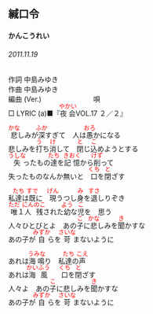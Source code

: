 <style type="text/css">
	ruby{
	    ruby-position: over;
	}
	ruby > rt{font-size: 12px;color:red;}
	p{font:16px;font-size: '楷体'}
</style>
## 緘口令
#### かんこうれい
###### 2011.11.19


作詞     中島みゆき　　　　　   
作曲      中島みゆき  　　　   
編曲 (Ver.) 　　　　　　　
唄          
□ LYRIC (a)■『<ruby><rb>夜会</rb><rp>(</rp><rt>やかい</rt><rp>)</rp></ruby>VOL.17 ２／２』  
   
   
<ruby><rb>悲</rb><rp>(</rp><rt>かな</rt><rp>)</rp></ruby>しみが<ruby><rb>深</rb><rp>(</rp><rt>ふか</rt><rp>)</rp></ruby>すぎて　人は<ruby><rb>愚</rb><rp>(</rp><rt>おろ</rt><rp>)</rp></ruby>かになる   
悲しみを<ruby><rb>打</rb><rp>(</rp><rt>う</rt><rp>)</rp></ruby>ち<ruby><rb>消</rb><rp>(</rp><rt>け</rt><rp>)</rp></ruby>して　<ruby><rb>閉</rb><rp>(</rp><rt>と</rt><rp>)</rp></ruby>じ<ruby><rb>込</rb><rp>(</rp><rt>こ</rt><rp>)</rp></ruby>めようとする   
<ruby><rb>失</rb><rp>(</rp><rt>うしな</rt><rp>)</rp></ruby>ったもの<ruby><rb>達</rb><rp>(</rp><rt>たち</rt><rp>)</rp></ruby>を<ruby><rb>記憶</rb><rp>(</rp><rt>きおく</rt><rp>)</rp></ruby>から<ruby><rb>削</rb><rp>(</rp><rt>けず</rt><rp>)</rp></ruby>って   
失ったものなんか無いと　<ruby><rb>口</rb><rp>(</rp><rt>くち</rt><rp>)</rp></ruby>を<ruby><rb>閉</rb><rp>(</rp><rt>と</rt><rp>)</rp></ruby>ざす   
   
私<ruby><rb>達</rb><rp>(</rp><rt>たち</rt><rp>)</rp></ruby>は<ruby><rb>既</rb><rp>(</rp><rt>すで</rt><rp>)</rp></ruby>に　<ruby><rb>現</rb><rp>(</rp><rt>げん</rt><rp>)</rp></ruby></rb><rp>(</rp><rt>うつ</rt><rp>)</rp></ruby>し<ruby><rb>身</rb><rp>(</rp><rt>み</rt><rp>)</rp></ruby>を<ruby><rb>退</rb><rp>(</rp><rt>すさ</rt><rp>)</rp></ruby></rb><rp>(</rp><rt>しりぞ</rt><rp>)</rp></ruby>き   
<ruby><rb>唯</rb><rp>(</rp><rt>ただ</rt><rp>)</rp></ruby>１<ruby><rb>人</rb><rp>(</rp><rt>にん</rt><rp>)</rp></ruby><ruby><rb>残</rb><rp>(</rp><rt>のこ</rt><rp>)</rp></ruby>された<ruby><rb>幼</rb><rp>(</rp><rt>よう</rt><rp>)</rp></ruby>な<ruby><rb>児</rb><rp>(</rp><rt>こ</rt><rp>)</rp></ruby>を　思う   
人々</rb><rp>(</rp><rt>ひとびと</rt><rp>)</rp></ruby>よ　あの<ruby><rb>子</rb><rp>(</rp><rt>こ</rt><rp>)</rp></ruby>に<ruby><rb>悲</rb><rp>(</rp><rt>かな</rt><rp>)</rp></ruby>しみを<ruby><rb>聞</rb><rp>(</rp><rt>き</rt><rp>)</rp></ruby>かすな   
あの子が<ruby><rb>自</rb><rp>(</rp><rt>みずか</rt><rp>)</rp></ruby>らを<ruby><rb>苛</rb><rp>(</rp><rt>さいな</rt><rp>)</rp></ruby>まないように   
   
あれは<ruby><rb>海鳴</rb><rp>(</rp><rt>うみな</rt><rp>)</rp></ruby>り　私<ruby><rb>達</rb><rp>(</rp><rt>たち</rt><rp>)</rp></ruby>の<ruby><rb>声</rb><rp>(</rp><rt>こえ</rt><rp>)</rp></ruby>   
あれは<ruby><rb>海風</rb><rp>(</rp><rt>かいふう</rt><rp>)</rp></ruby>　　<ruby><rb>口</rb><rp>(</rp><rt>くち</rt><rp>)</rp></ruby>を<ruby><rb>閉</rb><rp>(</rp><rt>と</rt><rp>)</rp></ruby>ざす   
人々よ　あの<ruby><rb>子</rb><rp>(</rp><rt>こ</rt><rp>)</rp></ruby>に悲しみを<ruby><rb>聞</rb><rp>(</rp><rt>き</rt><rp>)</rp></ruby>かすな   
あの子が<ruby><rb>自</rb><rp>(</rp><rt>みずか</rt><rp>)</rp></ruby>らを<ruby><rb>苛</rb><rp>(</rp><rt>さいな</rt><rp>)</rp></ruby>まないように   